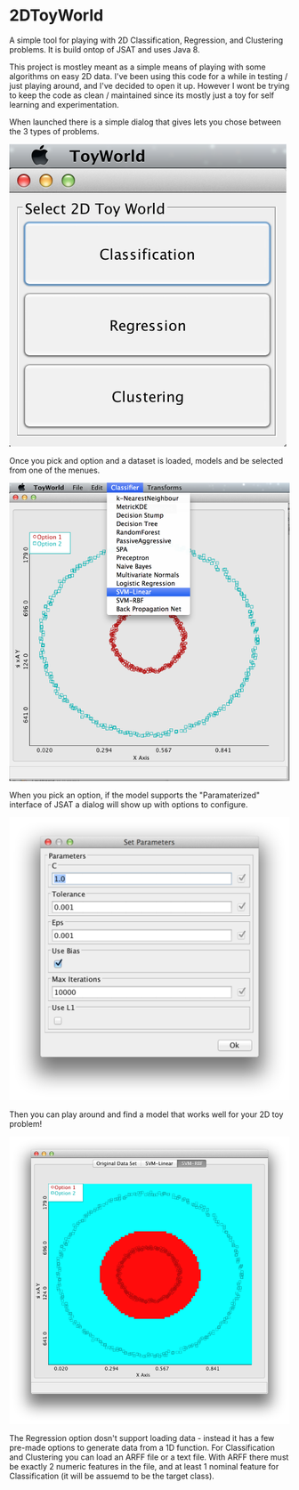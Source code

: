 2DToyWorld
==========

A simple tool for playing with 2D Classification, Regression, and Clustering problems. It is build ontop of JSAT and uses Java 8. 

This project is mostley meant as a simple means of playing with some algorithms on easy 2D data. I've been using this code for a while in testing / just playing around, and I've decided to open it up. However I wont be trying to keep the code as clean / maintained since its mostly just a toy for self learning and experimentation. 

When launched there is a simple dialog that gives lets you chose between the 3 types of problems. 

![Main Screen](https://github.com/EdwardRaff/2DToyWorld/raw/images/mainScreen.png )

Once you pick and option and a dataset is loaded, models and be selected from one of the menues. 

![Selecting Classifier](https://github.com/EdwardRaff/2DToyWorld/raw/images/selectingClassifierExample.png )

When you pick an option, if the model supports the "Paramaterized" interface of JSAT a dialog will show up with options to configure. 

![Selecting Classifier](https://github.com/EdwardRaff/2DToyWorld/raw/images/parameterExample.png )

Then you can play around and find a model that works well for your 2D toy problem! 

![Selecting Classifier](https://github.com/EdwardRaff/2DToyWorld/raw/images/svmRBFExample.png )

The Regression option dosn't support loading data - instead it has a few pre-made options to generate data from a 1D function. For Classification and Clustering you can load an ARFF file or a text file. With ARFF there must be exactly 2 numeric features in the file, and at least 1 nominal feature for Classification (it will be assuemd to be the target class). 

